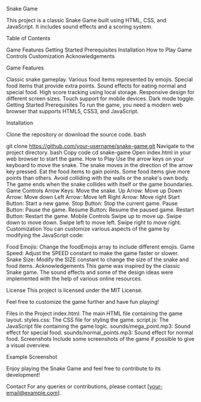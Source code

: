 Snake Game



This project is a classic Snake Game built using HTML, CSS, and JavaScript. It includes sound effects and a scoring system.

Table of Contents



Game Features
Getting Started
Prerequisites
Installation
How to Play
Game Controls
Customization
Acknowledgements



Game Features



Classic snake gameplay.
Various food items represented by emojis.
Special food items that provide extra points.
Sound effects for eating normal and special food.
High score tracking using local storage.
Responsive design for different screen sizes.
Touch support for mobile devices.
Dark mode toggle.
Getting Started
Prerequisites
To run the game, you need a modern web browser that supports HTML5, CSS3, and JavaScript.

Installation


Clone the repository or download the source code.
bash


git clone https://github.com/your-username/snake-game.git
Navigate to the project directory.
bash
Copy code
cd snake-game
Open index.html in your web browser to start the game.
How to Play
Use the arrow keys on your keyboard to move the snake.
The snake moves in the direction of the arrow key pressed.
Eat the food items to gain points. Some food items give more points than others.
Avoid colliding with the walls or the snake's own body.
The game ends when the snake collides with itself or the game boundaries.
Game Controls
Arrow Keys: Move the snake.
Up Arrow: Move up
Down Arrow: Move down
Left Arrow: Move left
Right Arrow: Move right
Start Button: Start a new game.
Stop Button: Stop the current game.
Pause Button: Pause the game.
Resume Button: Resume the paused game.
Restart Button: Restart the game.
Mobile Controls
Swipe up to move up.
Swipe down to move down.
Swipe left to move left.
Swipe right to move right.
Customization
You can customize various aspects of the game by modifying the JavaScript code:

Food Emojis: Change the foodEmojis array to include different emojis.
Game Speed: Adjust the SPEED constant to make the game faster or slower.
Snake Size: Modify the SIZE constant to change the size of the snake and food items.
Acknowledgements
This game was inspired by the classic Snake game. The sound effects and some of the design ideas were implemented with the help of various online resources.

License
This project is licensed under the MIT License.

Feel free to customize the game further and have fun playing!

Files in the Project
index.html: The main HTML file containing the game layout.
styles.css: The CSS file for styling the game.
script.js: The JavaScript file containing the game logic.
sounds/mega_point.mp3: Sound effect for special food.
sounds/normal_points.mp3: Sound effect for normal food.
Screenshots
Include some screenshots of the game if possible to give a visual overview.

Example Screenshot

Enjoy playing the Snake Game and feel free to contribute to its development!

Contact
For any queries or contributions, please contact [your-email@example.com].

